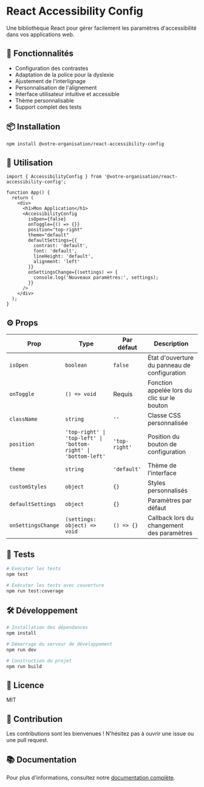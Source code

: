 # React Accessibility Config

Une bibliothèque React pour gérer facilement les paramètres d'accessibilité dans vos applications web.

## 🚀 Fonctionnalités

- Configuration des contrastes
- Adaptation de la police pour la dyslexie
- Ajustement de l'interlignage
- Personnalisation de l'alignement
- Interface utilisateur intuitive et accessible
- Thème personnalisable
- Support complet des tests

## 📦 Installation

```bash
npm install @votre-organisation/react-accessibility-config
```

## 🎯 Utilisation

```tsx
import { AccessibilityConfig } from '@votre-organisation/react-accessibility-config';

function App() {
  return (
    <div>
      <h1>Mon Application</h1>
      <AccessibilityConfig
        isOpen={false}
        onToggle={() => {}}
        position="top-right"
        theme="default"
        defaultSettings={{
          contrast: 'default',
          font: 'default',
          lineHeight: 'default',
          alignment: 'left'
        }}
        onSettingsChange={(settings) => {
          console.log('Nouveaux paramètres:', settings);
        }}
      />
    </div>
  );
}
```

## ⚙️ Props

| Prop | Type | Par défaut | Description |
|------|------|------------|-------------|
| `isOpen` | `boolean` | `false` | État d'ouverture du panneau de configuration |
| `onToggle` | `() => void` | Requis | Fonction appelée lors du clic sur le bouton |
| `className` | `string` | `''` | Classe CSS personnalisée |
| `position` | `'top-right' \| 'top-left' \| 'bottom-right' \| 'bottom-left'` | `'top-right'` | Position du bouton de configuration |
| `theme` | `string` | `'default'` | Thème de l'interface |
| `customStyles` | `object` | `{}` | Styles personnalisés |
| `defaultSettings` | `object` | `{}` | Paramètres par défaut |
| `onSettingsChange` | `(settings: object) => void` | `() => {}` | Callback lors du changement des paramètres |

## 🧪 Tests

```bash
# Exécuter les tests
npm test

# Exécuter les tests avec couverture
npm run test:coverage
```

## 🛠️ Développement

```bash
# Installation des dépendances
npm install

# Démarrage du serveur de développement
npm run dev

# Construction du projet
npm run build
```

## 📝 Licence

MIT

## 🤝 Contribution

Les contributions sont les bienvenues ! N'hésitez pas à ouvrir une issue ou une pull request.

## 📚 Documentation

Pour plus d'informations, consultez notre [documentation complète](./docs/README.md).